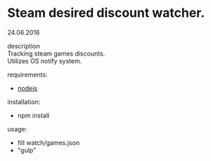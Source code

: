 # Steam desired discount watcher.
24.06.2016

description  
Tracking steam games discounts.  
Utilizes OS notify system.  

requirements:

* [nodejs](https://nodejs.org/en/)

installation:

* npm install

usage:
* fill watch/games.json
* "gulp"